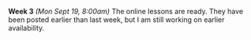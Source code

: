 **Week 3** *(Mon Sept 19, 8:00am)*
The online lessons are ready.
They have been posted earlier than last week, but I am still
working on earlier availability.
